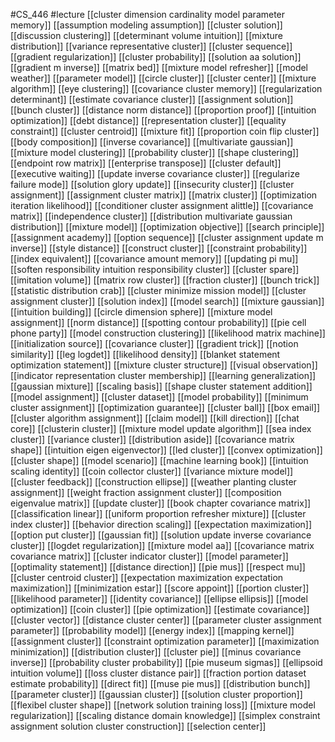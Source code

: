 #CS_446
#lecture
[[cluster dimension cardinality model parameter memory]]
[[assumption modeling assumption]]
[[cluster solution]]
[[discussion clustering]]
[[determinant volume intuition]]
[[mixture distribution]]
[[variance representative cluster]]
[[cluster sequence]]
[[gradient regularization]]
[[cluster probability]]
[[solution aa solution]]
[[gradient m inverse]]
[[matrix bed]]
[[mixture model refresher]]
[[model weather]]
[[parameter model]]
[[circle cluster]]
[[cluster center]]
[[mixture algorithm]]
[[eye clustering]]
[[covariance cluster memory]]
[[regularization determinant]]
[[estimate covariance cluster]]
[[assignment solution]]
[[bunch cluster]]
[[distance norm distance]]
[[proportion proof]]
[[intuition optimization]]
[[debt distance]]
[[representation cluster]]
[[equality constraint]]
[[cluster centroid]]
[[mixture fit]]
[[proportion coin flip cluster]]
[[body composition]]
[[inverse covariance]]
[[multivariate gaussian]]
[[mixture model clustering]]
[[probability cluster]]
[[shape clustering]]
[[endpoint row matrix]]
[[enterprise transpose]]
[[cluster default]]
[[executive waiting]]
[[update inverse covariance cluster]]
[[regularize failure mode]]
[[solution glory update]]
[[insecurity cluster]]
[[cluster assignment]]
[[assignment cluster matrix]]
[[matrix cluster]]
[[optimization iteration likelihood]]
[[conditioner cluster assignment alittle]]
[[covariance matrix]]
[[independence cluster]]
[[distribution multivariate gaussian distribution]]
[[mixture model]]
[[optimization objective]]
[[search principle]]
[[assignment academy]]
[[option sequence]]
[[cluster assignment update m inverse]]
[[style distance]]
[[construct cluster]]
[[constraint probability]]
[[index equivalent]]
[[covariance amount memory]]
[[updating pi mu]]
[[soften responsibility intuition responsibility cluster]]
[[cluster spare]]
[[imitation volume]]
[[matrix row cluster]]
[[fraction cluster]]
[[bunch trick]]
[[statistic distribution crab]]
[[cluster minimize mission model]]
[[cluster assignment cluster]]
[[solution index]]
[[model search]]
[[mixture gaussian]]
[[intuition building]]
[[circle dimension sphere]]
[[mixture model assignment]]
[[norm distance]]
[[spotting contour probability]]
[[pie cell phone party]]
[[model construction clustering]]
[[likelihood matrix machine]]
[[initialization source]]
[[covariance cluster]]
[[gradient trick]]
[[notion similarity]]
[[leg logdet]]
[[likelihood density]]
[[blanket statement optimization statement]]
[[mixture cluster structure]]
[[visual observation]]
[[indicator representation cluster membership]]
[[learning generalization]]
[[gaussian mixture]]
[[scaling basis]]
[[shape cluster statement addition]]
[[model assignment]]
[[cluster dataset]]
[[model probability]]
[[minimum cluster assignment]]
[[optimization guarantee]]
[[cluster ball]]
[[box email]]
[[cluster algorithm assignment]]
[[claim model]]
[[kill direction]]
[[chat core]]
[[clusterin cluster]]
[[mixture model update algorithm]]
[[sea index cluster]]
[[variance cluster]]
[[distribution aside]]
[[covariance matrix shape]]
[[intuition eigen eigenvector]]
[[led cluster]]
[[convex optimization]]
[[cluster shape]]
[[model scenario]]
[[machine learning book]]
[[intuition scaling identity]]
[[coin collector cluster]]
[[variance mixture model]]
[[cluster feedback]]
[[construction ellipse]]
[[weather planting cluster assignment]]
[[weight fraction assignment cluster]]
[[composition eigenvalue matrix]]
[[update cluster]]
[[book chapter covariance matrix]]
[[classification linear]]
[[uniform proportion refresher mixture]]
[[cluster index cluster]]
[[behavior direction scaling]]
[[expectation maximization]]
[[option put cluster]]
[[gaussian fit]]
[[solution update inverse covariance cluster]]
[[logdet regularization]]
[[mixture model aa]]
[[covariance matrix covariance matrix]]
[[cluster indicator cluster]]
[[model parameter]]
[[optimality statement]]
[[distance direction]]
[[pie mus]]
[[respect mu]]
[[cluster centroid cluster]]
[[expectation maximization expectation maximization]]
[[minimization estar]]
[[score appoint]]
[[portion cluster]]
[[likelihood parameter]]
[[identity covariance]]
[[ellipse ellipsis]]
[[model optimization]]
[[coin cluster]]
[[pie optimization]]
[[estimate covariance]]
[[cluster vector]]
[[distance cluster center]]
[[parameter cluster assignment parameter]]
[[probability model]]
[[energy index]]
[[mapping kernel]]
[[assignment cluster]]
[[constraint optimization parameter]]
[[maximization minimization]]
[[distribution cluster]]
[[cluster pie]]
[[minus covariance inverse]]
[[probability cluster probability]]
[[pie museum sigmas]]
[[ellipsoid intuition volume]]
[[loss cluster distance pair]]
[[fraction portion dataset estimate probability]]
[[direct fit]]
[[muse pie mus]]
[[distribution bunch]]
[[parameter cluster]]
[[gaussian cluster]]
[[solution cluster proportion]]
[[flexibel cluster shape]]
[[network solution training loss]]
[[mixture model regularization]]
[[scaling distance domain knowledge]]
[[simplex constraint assignment solution cluster construction]]
[[selection center]]
